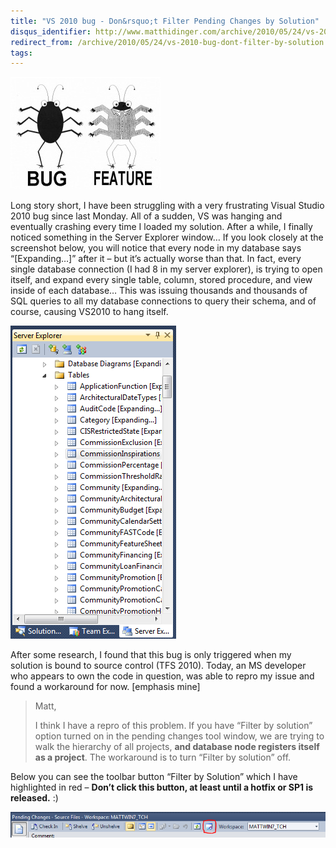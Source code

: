 ```yaml
---
title: "VS 2010 bug - Don&rsquo;t Filter Pending Changes by Solution"
disqus_identifier: http://www.matthidinger.com/archive/2010/05/24/vs-2010-bug-dont-filter-by-solution.aspx
redirect_from: /archive/2010/05/24/vs-2010-bug-dont-filter-by-solution.aspx/
tags: 
---
```

![](/images/subtext-content/VS2010bugDontFilterPendingChangesbySolut_A26A/bugfeature_thumb.jpg)

Long story short, I have been struggling with a very frustrating Visual Studio 2010 bug since last Monday. All of a sudden, VS was hanging and eventually crashing every time I loaded my solution. After a while, I finally noticed something in the Server Explorer window… If you look closely at the screenshot below, you will notice that every node in my database says “\[Expanding…\]” after it – but it’s actually worse than that. In fact, every single database connection (I had 8 in my server explorer), is trying to open itself, and expand every single table, column, stored procedure, and view inside of each database… This was issuing thousands and thousands of SQL queries to all my database connections to query their schema, and of course, causing VS2010 to hang itself.

![](/images/subtext-content/VS2010bugDontFilterPendingChangesbySolut_A26A/1_thumb.png)
 

After some research, I found that this bug is only triggered when my solution is bound to source control (TFS 2010). Today, an MS developer who appears to own the code in question, was able to repro my issue and found a workaround for now. \[emphasis mine\]

> Matt,
>
> I think I have a repro of this problem. If you have “Filter by solution” option turned on in the pending changes tool window, we are trying to walk the hierarchy of all projects, **and database node registers itself as a project**. The workaround is to turn “Filter by solution” off.

Below you can see the toolbar button “Filter by Solution” which I have highlighted in red – **Don’t click this button, at least until a hotfix or SP1 is released.** :)

![](/images/subtext-content/VS2010bugDontFilterPendingChangesbySolut_A26A/image_thumb_3.png)


